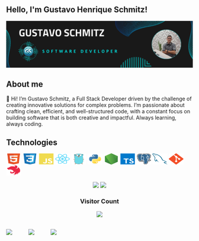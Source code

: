 ## Hello, I'm Gustavo Henrique Schmitz!
<div align="center">
  <img src="./My Github Banner.png"/>
</div>

## About me

👋 Hi! I’m Gustavo Schmitz, a Full Stack Developer driven by the challenge of creating innovative solutions for complex problems. I’m passionate about crafting clean, efficient, and well-structured code, with a constant focus on building software that is both creative and impactful. Always learning, always coding.

## Technologies
<div style="display: inline_block">
  <img align="center" alt="Gustavo-HTML" height="30" width="40" src="https://raw.githubusercontent.com/devicons/devicon/master/icons/html5/html5-original.svg">
  <img align="center" alt="Gustavo-CSS" height="30" width="40" src="https://raw.githubusercontent.com/devicons/devicon/master/icons/css3/css3-original.svg">
  <img align="center" alt="Gustavo-Js" height="30" width="40" src="https://raw.githubusercontent.com/devicons/devicon/master/icons/javascript/javascript-plain.svg">
  <img align="center" alt="Gustavo-React" height="30" width="40" src="https://raw.githubusercontent.com/devicons/devicon/master/icons/react/react-original.svg">
  <img align="center" alt="Gustavo-Golang" height="30" width="40" src="https://raw.githubusercontent.com/devicons/devicon/master/icons/go/go-original.svg">
  <img align="center" alt="Gustavo-Python" height="30" width="40" src="https://raw.githubusercontent.com/devicons/devicon/master/icons/python/python-original.svg">
  <img align="center" alt="Gustavo-NodeJS" height="30" width="40" src="https://raw.githubusercontent.com/devicons/devicon/master/icons/nodejs/nodejs-original.svg">
  <img align="center" alt="Gustavo-TypeScript" height="30" width="40" src="https://raw.githubusercontent.com/devicons/devicon/master/icons/typescript/typescript-original.svg">
  <img align="center" alt="Gustavo-Postgres" height="30" width="40" src="https://raw.githubusercontent.com/devicons/devicon/master/icons/postgresql/postgresql-original.svg">
  <img align="center" alt="Gustavo-MySQL" height="30" width="40" src="https://raw.githubusercontent.com/devicons/devicon/master/icons/mysql/mysql-original.svg">
  <img align="center" alt="Gustavo-git" height="30" width="40" src="https://raw.githubusercontent.com/devicons/devicon/master/icons/git/git-original.svg">
  <img align="center" alt="Gustavo-NestJS" height="30" width="40" src="https://raw.githubusercontent.com/nimasfl/nestjs-icons/325530fd2b05f354d44ce5cf94c056dde019a8fe/file_type_nestjs.svg">
</div></br>

<div align="center">
  <img height="180em" src="https://github-readme-stats.vercel.app/api?username=GustavoHenriqueSchmitz&show_icons=true&theme=dracula&include_all_commits=true&count_private=true"/>
  <img height="180em" src="https://github-readme-stats.vercel.app/api/top-langs/?username=GustavoHenriqueSchmitz&layout=compact&langs_count=7&theme=dracula"/>
</div>
<div align="center">

  ### Visitor Count
  <img src="https://profile-counter.glitch.me/GustavoHenriqueSchmitz/count.svg" />

</div>

## 
<div> 
  <a style="margin: 0 1vmax 1vmax 0;" href = "mailto:gustavohenriqueschmitz568@gmail.com"><img src="https://img.shields.io/badge/-Gmail-%23333?style=for-the-badge&logo=gmail&logoColor=white" target="_blank"></a>
  <a style="margin: 0 1vmax 1vmax 0;" href="https://www.linkedin.com/in/gustavo-henrique-schmitz-684308245" target="_blank"><img src="https://img.shields.io/badge/-LinkedIn-%230077B5?style=for-the-badge&logo=linkedin&logoColor=white" target="_blank"></a> 
  <a style="margin: 0 1vmax 1vmax 0;" href="https://gustavohenriqueschmitz.com" target="_blank"><img src="https://img.shields.io/badge/-Portfolio-%23333?style=for-the-badge&logo=vercel&logoColor=white"></a>
</div>
